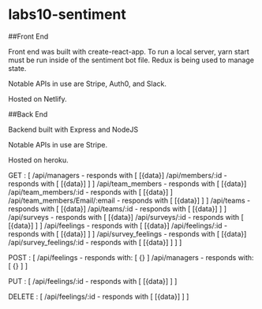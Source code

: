 # labs10-sentiment

##Front End

Front end was built with create-react-app. To run a local server, yarn start must be run inside of the sentiment bot file.
Redux is being used to manage state.

Notable APIs in use are Stripe, Auth0, and Slack.

Hosted on Netlify.

##Back End

Backend built with Express and NodeJS

Notable APIs in use are Stripe.

Hosted on heroku.

GET : [
/api/managers - responds with [
[{data}]
/api/members/:id - responds with [
[{data}]
]
]
/api/team_members - responds with [
[{data}]
/api/team_members/:id - responds with [
[{data}]
]
/api/team_members/Email/:email - responds with [
    [{data}]
]
]
/api/teams - responds with [
[{data}]
/api/teams/:id - responds with [
[{data}]
]
]
/api/surveys - responds with [
[{data}]
/api/surveys/:id - responds with [
[{data}]
]
]
/api/feelings - responds with [
[{data}]
/api/feelings/:id - responds with [
[{data}]
]
]
/api/survey_feelings - responds with [
[{data}]
/api/survey_feelings/:id - responds with [
[{data}]
]
]
]

POST : [
/api/feelings - responds with: [
{}
]
/api/managers - responds with: [
{}
]
]

PUT : [
/api/feelings/:id - responds with [
[{data}]
]
]

DELETE : [
/api/feelings/:id - responds with [
[{data}]
]
]
